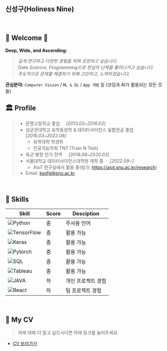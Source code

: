 

## 신성구(Holiness Nine)

</br>

## 🎉 Welcome 🎉
**Deep, Wide, and Ascending:**
> _깊게 연구하고 다양한 경험을 하며 성장하고 싶습니다._  
> _Data Science, Programming으로 현실의 난제를 풀어나가고 싶습니다._  
> _주도적으로 문제를 해결하기 위해 고민하고, 노력하겠습니다._

**관심분야:** ```Computer Vision``` / ```ML & DL``` / ```App 개발``` 등 (코딩과 AI가 활용되는 모든 것들)
<br/>  


## 🏛 Profile

> - 문명고등학교 졸업 &nbsp;&nbsp;&nbsp; _[2013.03~2016.02]_
> - 성균관대학교 유학동양학 & 데이터사이언스 융합전공 졸업 &nbsp;&nbsp;&nbsp; _[2016.03~2022.08]_
>   - 유학대학 학생회
>   - 인공지능학회 TNT (Train N Test)
> - 육군 병장 만기 전역 &nbsp;&nbsp;&nbsp; _[2018.08~2020.03]_
> - 서울대학교 데이터사이언스대학원 재학 중 &nbsp;&nbsp;&nbsp; _[2022.09~]_
>   - AIoT 연구실에서 활동 중(링크: https://aiot.snu.ac.kr/research)
> - Email: ksofg@snu.ac.kr

<br/>  

## 🌠 Skills

| Skill | Score | Desciption |
| ------ | ------ | ----- |
| ![Python](https://img.shields.io/badge/Python-3776AB?style=flat-square&logo=Python&logoColor=white)| 중 | 주사용 언어 |
| ![TensorFlow](https://img.shields.io/badge/TensorFlow-FF6F00?style=flat-square&logo=TensorFlow&logoColor=white)| 중 | 활용 가능 |
| ![Keras](https://img.shields.io/badge/Keras-D00000?style=flat-square&logo=Keras&logoColor=white) | 중 | 활용 가능 |
| ![Pytorch](https://img.shields.io/badge/PyTorch-EE4C2C?style=flat-square&logo=PyTorch&logoColor=white) | 중 | 활용 가능 |
| ![SQL](https://img.shields.io/badge/MySQL-4479A1?style=flat-square&logo=MySQL&logoColor=white) | 중 | 활용 가능 |
| ![Tableau](https://img.shields.io/badge/Tableau-276DC3?style=flat-square&logo=Tableau&logoColor=white) | 중 | 활용 가능 |
| ![JAVA](https://img.shields.io/badge/Java-007396?style=flat-square&logo=Java&logoColor=white) | 하 | 개인 프로젝트 경험 |
| ![React](https://img.shields.io/badge/React-4479A1?style=flat-square&logo=React&logoColor=white) | 하 | 팀 프로젝트 경험 |
<br/>

## 📝 My CV
> 저에 대해 더 알고 싶으시다면 아래 링크를 눌러주세요.
- [CV 보러가기](./CV.pdf)
